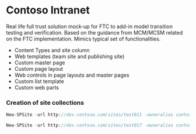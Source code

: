 # Contoso Intranet #
Real life full trust solution mock-up for FTC to add-in model transition testing and verification. Based on the guidance from MCM/MCSM related on the FTC implementation. Mimics typical set of functionalities.

- Content Types and site column
- Web templates (team site and publishing site)
- Custom master page
- Custom page layout
- Web controls in page layouts and master pages
- Custom list template
- Custom web parts

### Creation of site collections ###

```C#
New-SPSite -url http://dev.contoso.com/sites/test011 -owneralias contoso\administrator -template "{53a719c7-6766-4bba-bf89-a5789ea2360a}#WTContoso" -name Test

New-SPSite -url http://dev.contoso.com/sites/test017 -owneralias contoso\administrator -template "{53a719c7-6766-4bba-bf89-a5789ea2360a}#WTContosoPublishing" -name Test

```

